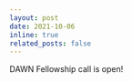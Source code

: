 ```yaml
---
layout: post
date: 2021-10-06
inline: true
related_posts: false
---
```


DAWN Fellowship call is open!
